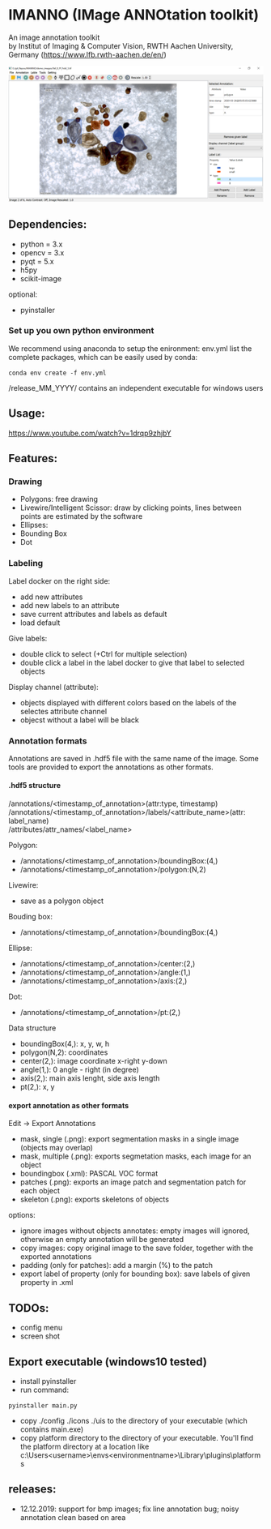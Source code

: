 # IMANNO (IMage ANNOtation toolkit)
An image annotation toolkit   
by Institut of Imaging & Computer Vision, RWTH Aachen University, Germany
(https://www.lfb.rwth-aachen.de/en/)

![ui](docs/ui.PNG)

## Dependencies:

- python = 3.x
- opencv = 3.x 
- pyqt = 5.x
- h5py
- scikit-image

optional:
- pyinstaller

### Set up you own python environment
We recommend using anaconda to setup the enironment:
env.yml list the complete packages, which can be easily used by conda: 
```
conda env create -f env.yml
```

/release_MM_YYYY/ contains an independent executable for windows users

## Usage:
https://www.youtube.com/watch?v=1drqp9zhjbY

## Features:

### Drawing
- Polygons: free drawing
- Livewire/Intelligent Scissor: draw by clicking points, lines between points are estimated by the software
- Ellipses:
- Bounding Box
- Dot

### Labeling

Label docker on the right side:
- add new attributes
- add new labels to an attribute
- save current attributes and labels as default
- load default

Give labels:
- double click to select (+Ctrl for multiple selection)
- double click a label in the label docker to give that label to selected objects

Display channel (attribute):
- objects displayed with different colors based on the labels of the selectes attribute channel
- objecst without a label will be black 

### Annotation formats

Annotations are saved in .hdf5 file with the same name of the image. Some tools are provided to export the annotations as other formats.

#### .hdf5 structure
/annotations/<timestamp_of_annotation>(attr:type, timestamp)  
/annotations/<timestamp_of_annotation>/labels/<attribute_name>(attr: label_name)   
/attributes/attr_names/<label_name>

Polygon:  
- /annotations/<timestamp_of_annotation>/boundingBox:(4,)
- /annotations/<timestamp_of_annotation>/polygon:(N,2)

Livewire:
- save as a polygon object

Bouding box:  
- /annotations/<timestamp_of_annotation>/boundingBox:(4,)   

Ellipse:  
- /annotations/<timestamp_of_annotation>/center:(2,)  
- /annotations/<timestamp_of_annotation>/angle:(1,)   
- /annotations/<timestamp_of_annotation>/axis:(2,)  

Dot:  
- /annotations/<timestamp_of_annotation>/pt:(2,) 

Data structure
- boundingBox(4,): x, y, w, h  
- polygon(N,2): coordinates  
- center(2,): image coordinate x-right y-down  
- angle(1,): 0 angle - right (in degree)
- axis(2,): main axis lenght, side axis length  
- pt(2,): x, y  

#### export annotation as other formats
Edit -> Export Annotations
- mask, single (.png): export segmentation masks in a single image (objects may overlap)
- mask, multiple (.png): exports segmetation masks, each image for an object
- boundingbox (.xml): PASCAL VOC format
- patches (.png): exports an image patch and segmentation patch for each object
- skeleton (.png): exports skeletons of objects

options:
- ignore images without objects annotates: empty images will ignored, otherwise an empty annotation will be generated
- copy images: copy original image to the save folder, together with the exported annotations
- padding (only for patches): add a margin (%) to the patch
- export label of property (only for bounding box): save labels of given property in .xml

## TODOs:

- config menu
- screen shot

## Export executable (windows10 tested)

- install pyinstaller
- run command: 
```
pyinstaller main.py
```
- copy ./config ./icons ./uis to the directory of your executable (which contains main.exe)
- copy platform directory to the directory of your executable. You'll find the platform directory at a location like c:\Users\<username>\envs\<environmentname>\Library\plugins\platforms

## releases:
- 12.12.2019: support for bmp images; fix line annotation bug; noisy annotation clean based on area